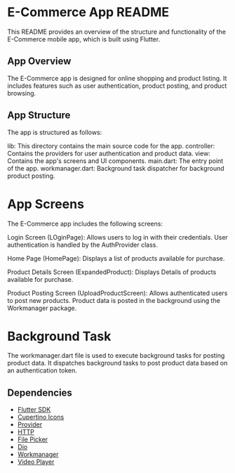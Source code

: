 # E-Commerce App README

This README provides an overview of the structure and functionality of the E-Commerce mobile app, which is built using Flutter.

## App Overview

The E-Commerce app is designed for online shopping and product listing. It includes features such as user authentication, product posting, and product browsing.
## App Structure
The app is structured as follows:

lib: This directory contains the main source code for the app.
controller: Contains the providers for user authentication and product data.
view: Contains the app's screens and UI components.
main.dart: The entry point of the app.
workmanager.dart: Background task dispatcher for background product posting.

# App Screens
The E-Commerce app includes the following screens:

Login Screen (LOginPage): Allows users to log in with their credentials. User authentication is handled by the AuthProvider class.

Home Page (HomePage): Displays a list of products available for purchase.

Product Details Screen (ExpandedProduct): Displays Details of products available for purchase.

Product Posting Screen (UploadProductScreen): Allows authenticated users to post new products. Product data is posted in the background using the Workmanager package.

# Background Task
The workmanager.dart file is used to execute background tasks for posting product data. It dispatches background tasks to post product data based on an authentication token.

## Dependencies

- [Flutter SDK](https://flutter.dev/)
- [Cupertino Icons](https://pub.dev/packages/cupertino_icons)
- [Provider](https://pub.dev/packages/provider)
- [HTTP](https://pub.dev/packages/http)
- [File Picker](https://pub.dev/packages/file_picker)
- [Dio](https://pub.dev/packages/dio)
- [Workmanager](https://pub.dev/packages/workmanager)
- [Video Player](https://pub.dev/packages/video_player)
